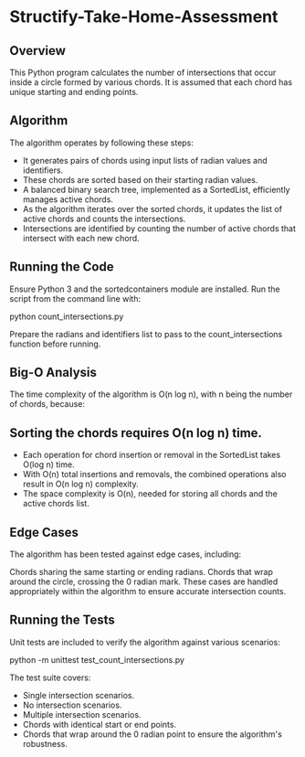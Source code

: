 # Structify-Take-Home-Assessment

## Overview
This Python program calculates the number of intersections that occur inside a circle formed by various chords. It is assumed that each chord has unique starting and ending points.

## Algorithm
The algorithm operates by following these steps:

- It generates pairs of chords using input lists of radian values and identifiers.
- These chords are sorted based on their starting radian values.
- A balanced binary search tree, implemented as a SortedList, efficiently manages active chords.
- As the algorithm iterates over the sorted chords, it updates the list of active chords and counts the intersections.
- Intersections are identified by counting the number of active chords that intersect with each new chord.

## Running the Code
Ensure Python 3 and the sortedcontainers module are installed. Run the script from the command line with:

python count_intersections.py

Prepare the radians and identifiers list to pass to the count_intersections function before running.

## Big-O Analysis
The time complexity of the algorithm is O(n log n), with n being the number of chords, because:

## Sorting the chords requires O(n log n) time.
- Each operation for chord insertion or removal in the SortedList takes O(log n) time.
- With O(n) total insertions and removals, the combined operations also result in O(n log n) complexity.
- The space complexity is O(n), needed for storing all chords and the active chords list.

## Edge Cases
The algorithm has been tested against edge cases, including:

Chords sharing the same starting or ending radians.
Chords that wrap around the circle, crossing the 0 radian mark.
These cases are handled appropriately within the algorithm to ensure accurate intersection counts.

## Running the Tests
Unit tests are included to verify the algorithm against various scenarios:

python -m unittest test_count_intersections.py

The test suite covers:

- Single intersection scenarios.
- No intersection scenarios.
- Multiple intersection scenarios.
- Chords with identical start or end points.
- Chords that wrap around the 0 radian point to ensure the algorithm's robustness.
